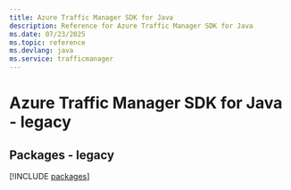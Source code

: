```yaml
---
title: Azure Traffic Manager SDK for Java
description: Reference for Azure Traffic Manager SDK for Java
ms.date: 07/23/2025
ms.topic: reference
ms.devlang: java
ms.service: trafficmanager
---
```

# Azure Traffic Manager SDK for Java - legacy
## Packages - legacy
[!INCLUDE [packages](traffic-manager-index.md)]